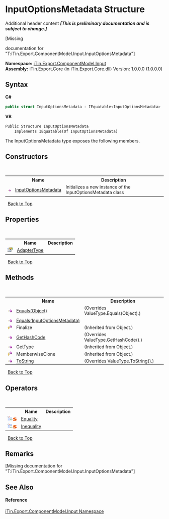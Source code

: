 # InputOptionsMetadata Structure
Additional header content _**\[This is preliminary documentation and is subject to change.\]**_

\[Missing <summary> documentation for "T:iTin.Export.ComponentModel.Input.InputOptionsMetadata"\]

**Namespace:**&nbsp;<a href="ecb5b195-9cf6-cd2f-1a84-5e83a0fe636f">iTin.Export.ComponentModel.Input</a><br />**Assembly:**&nbsp;iTin.Export.Core (in iTin.Export.Core.dll) Version: 1.0.0.0 (1.0.0.0)

## Syntax

**C#**<br />
``` C#
public struct InputOptionsMetadata : IEquatable<InputOptionsMetadata>
```

**VB**<br />
``` VB
Public Structure InputOptionsMetadata
	Implements IEquatable(Of InputOptionsMetadata)
```

The InputOptionsMetadata type exposes the following members.


## Constructors
&nbsp;<table><tr><th></th><th>Name</th><th>Description</th></tr><tr><td>![Public method](media/pubmethod.gif "Public method")</td><td><a href="34a2b5b7-e374-08ea-30ed-ad379cf2dd34">InputOptionsMetadata</a></td><td>
Initializes a new instance of the InputOptionsMetadata class</td></tr></table>&nbsp;
<a href="#inputoptionsmetadata-structure">Back to Top</a>

## Properties
&nbsp;<table><tr><th></th><th>Name</th><th>Description</th></tr><tr><td>![Public property](media/pubproperty.gif "Public property")</td><td><a href="2e518abf-1efc-8cea-4f62-7b962fe37d75">AdapterType</a></td><td /></tr></table>&nbsp;
<a href="#inputoptionsmetadata-structure">Back to Top</a>

## Methods
&nbsp;<table><tr><th></th><th>Name</th><th>Description</th></tr><tr><td>![Public method](media/pubmethod.gif "Public method")</td><td><a href="21a32235-fa31-8d9b-e062-5e9dfdf5ddba">Equals(Object)</a></td><td> (Overrides ValueType.Equals(Object).)</td></tr><tr><td>![Public method](media/pubmethod.gif "Public method")</td><td><a href="f649a59b-12af-f9d9-e7ab-9225425c2219">Equals(InputOptionsMetadata)</a></td><td /></tr><tr><td>![Protected method](media/protmethod.gif "Protected method")</td><td>Finalize</td><td> (Inherited from Object.)</td></tr><tr><td>![Public method](media/pubmethod.gif "Public method")</td><td><a href="62bddbb8-6b40-43c4-6699-6a35f95b5b3d">GetHashCode</a></td><td> (Overrides ValueType.GetHashCode().)</td></tr><tr><td>![Public method](media/pubmethod.gif "Public method")</td><td>GetType</td><td> (Inherited from Object.)</td></tr><tr><td>![Protected method](media/protmethod.gif "Protected method")</td><td>MemberwiseClone</td><td> (Inherited from Object.)</td></tr><tr><td>![Public method](media/pubmethod.gif "Public method")</td><td><a href="4190cc4a-3ea4-92f5-f0fc-cacb447cf25a">ToString</a></td><td> (Overrides ValueType.ToString().)</td></tr></table>&nbsp;
<a href="#inputoptionsmetadata-structure">Back to Top</a>

## Operators
&nbsp;<table><tr><th></th><th>Name</th><th>Description</th></tr><tr><td>![Public operator](media/puboperator.gif "Public operator")![Static member](media/static.gif "Static member")</td><td><a href="28685677-5306-9cba-0878-b1eaa4bfea31">Equality</a></td><td /></tr><tr><td>![Public operator](media/puboperator.gif "Public operator")![Static member](media/static.gif "Static member")</td><td><a href="872a362e-64f7-9bb6-8745-318ade58b7df">Inequality</a></td><td /></tr></table>&nbsp;
<a href="#inputoptionsmetadata-structure">Back to Top</a>

## Remarks
\[Missing <remarks> documentation for "T:iTin.Export.ComponentModel.Input.InputOptionsMetadata"\]

## See Also


#### Reference
<a href="ecb5b195-9cf6-cd2f-1a84-5e83a0fe636f">iTin.Export.ComponentModel.Input Namespace</a><br />